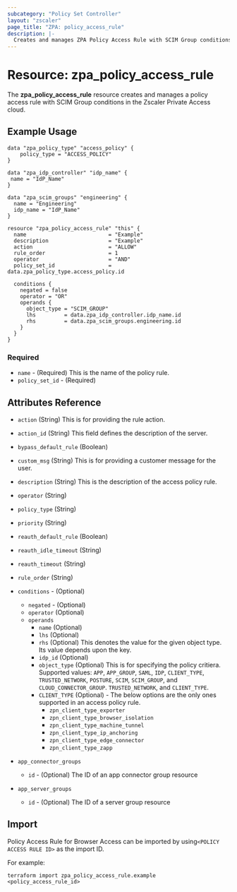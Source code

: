 ```yaml
---
subcategory: "Policy Set Controller"
layout: "zscaler"
page_title: "ZPA: policy_access_rule"
description: |-
  Creates and manages ZPA Policy Access Rule with SCIM Group conditions.
---
```


# Resource: zpa_policy_access_rule

The **zpa_policy_access_rule** resource creates and manages a policy access rule with SCIM Group conditions in the Zscaler Private Access cloud.

## Example Usage

```hcl
data "zpa_policy_type" "access_policy" {
    policy_type = "ACCESS_POLICY"
}

data "zpa_idp_controller" "idp_name" {
 name = "IdP_Name"
}

data "zpa_scim_groups" "engineering" {
  name = "Engineering"
  idp_name = "IdP_Name"
}

resource "zpa_policy_access_rule" "this" {
  name                          = "Example"
  description                   = "Example"
  action                        = "ALLOW"
  rule_order                    = 1
  operator                      = "AND"
  policy_set_id                 = data.zpa_policy_type.access_policy.id

  conditions {
    negated = false
    operator = "OR"
    operands {
      object_type = "SCIM_GROUP"
      lhs         = data.zpa_idp_controller.idp_name.id
      rhs         = data.zpa_scim_groups.engineering.id
    }
  }
}
```

### Required

* `name` - (Required) This is the name of the policy rule.
* `policy_set_id` - (Required)

## Attributes Reference

* `action` (String) This is for providing the rule action.
* `action_id` (String) This field defines the description of the server.
* `bypass_default_rule` (Boolean)
* `custom_msg` (String) This is for providing a customer message for the user.
* `description` (String) This is the description of the access policy rule.
* `operator` (String)
* `policy_type` (String)
* `priority` (String)
* `reauth_default_rule` (Boolean)
* `reauth_idle_timeout` (String)
* `reauth_timeout` (String)
* `rule_order` (String)

* `conditions` - (Optional)
  * `negated` - (Optional)
  * `operator` (Optional)
  * `operands`
    * `name` (Optional)
    * `lhs` (Optional)
    * `rhs` (Optional) This denotes the value for the given object type. Its value depends upon the key.
    * `idp_id` (Optional)
    * `object_type` (Optional) This is for specifying the policy critiera. Supported values: `APP`, `APP_GROUP`, `SAML`, `IDP`, `CLIENT_TYPE`, `TRUSTED_NETWORK`, `POSTURE`, `SCIM`, `SCIM_GROUP`, and `CLOUD_CONNECTOR_GROUP`. `TRUSTED_NETWORK`, and `CLIENT_TYPE`.
    * `CLIENT_TYPE` (Optional) - The below options are the only ones supported in an access policy rule.
      * `zpn_client_type_exporter`
      * `zpn_client_type_browser_isolation`
      * `zpn_client_type_machine_tunnel`
      * `zpn_client_type_ip_anchoring`
      * `zpn_client_type_edge_connector`
      * `zpn_client_type_zapp`

* `app_connector_groups`
  * `id` - (Optional) The ID of an app connector group resource

* `app_server_groups`
  * `id` - (Optional) The ID of a server group resource

## Import

Policy Access Rule for Browser Access can be imported by using`<POLICY ACCESS RULE ID>` as the import ID.

For example:

```shell
terraform import zpa_policy_access_rule.example <policy_access_rule_id>
```
